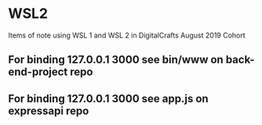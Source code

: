 # WSL2
Items of note using WSL 1 and WSL 2 in DigitalCrafts August 2019 Cohort

## For binding 127.0.0.1 3000 see bin/www on back-end-project repo

## For binding 127.0.0.1 3000 see app.js on expressapi repo
